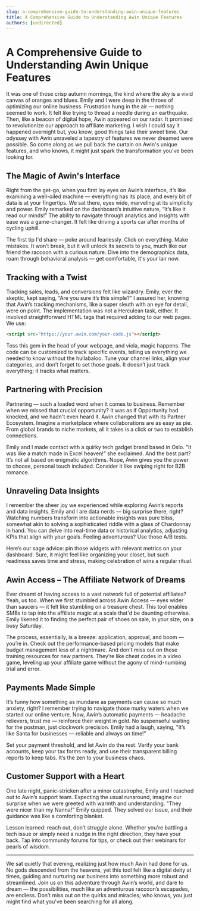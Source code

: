 ```yaml
---
slug: a-comprehensive-guide-to-understanding-awin-unique-features
title: A Comprehensive Guide to Understanding Awin Unique Features
authors: [undirected]
---
```



# A Comprehensive Guide to Understanding Awin Unique Features

It was one of those crisp autumn mornings, the kind where the sky is a vivid canvas of oranges and blues. Emily and I were deep in the throes of optimizing our online business. Frustration hung in the air — nothing seemed to work. It felt like trying to thread a needle during an earthquake. Then, like a beacon of digital hope, Awin appeared on our radar. It promised to revolutionize our approach to affiliate marketing. I wish I could say it happened overnight but, you know, good things take their sweet time. Our odyssey with Awin unraveled a tapestry of features we never dreamed were possible. So come along as we pull back the curtain on Awin's unique features, and who knows, it might just spark the transformation you've been looking for.

## The Magic of Awin's Interface 

Right from the get-go, when you first lay eyes on Awin’s interface, it’s like examining a well-oiled machine — everything has its place, and every bit of data is at your fingertips. We sat there, eyes wide, marveling at its simplicity and power. Emily remarked on the dashboard’s intuitive nature, “It’s like it read our minds!” The ability to navigate through analytics and insights with ease was a game-changer. It felt like driving a sports car after months of cycling uphill.

The first tip I'd share — poke around fearlessly. Click on everything. Make mistakes. It won’t break, but it will unlock its secrets to you, much like our friend the raccoon with a curious nature. Dive into the demographics data, roam through behavioral analysis — get comfortable, it's your lair now.

## Tracking with a Twist

Tracking sales, leads, and conversions felt like wizardry. Emily, ever the skeptic, kept saying, “Are you sure it’s this simple?” I assured her, knowing that Awin’s tracking mechanisms, like a super sleuth with an eye for detail, were on point. The implementation was not a Herculean task, either. It involved straightforward HTML tags that required adding to our web pages. We use:

```html
<script src="https://your.awin.com/your-code.js"></script>
```

Toss this gem in the head of your webpage, and viola, magic happens. The code can be customized to track specific events, telling us everything we needed to know without the hullabaloo. Tune your channel links, align your categories, and don’t forget to set those goals. It doesn’t just track everything; it tracks what matters.

## Partnering with Precision

Partnering — such a loaded word when it comes to business. Remember when we missed that crucial opportunity? It was as if Opportunity had knocked, and we hadn't even heard it. Awin changed that with its Partner Ecosystem. Imagine a marketplace where collaborations are as easy as pie. From global brands to niche markets, all it takes is a click or two to establish connections.

Emily and I made contact with a quirky tech gadget brand based in Oslo. "It was like a match made in Excel heaven!” she exclaimed. And the best part? It’s not all based on enigmatic algorithms. Nope, Awin gives you the power to choose, personal touch included. Consider it like swiping right for B2B romance.

## Unraveling Data Insights

I remember the sheer joy we experienced while exploring Awin’s reports and data insights. Emily and I are data nerds — big surprise there, right? Watching numbers transform into actionable insights was pure bliss, somewhat akin to solving a sophisticated riddle with a glass of Chardonnay in hand. You can delve into real-time data or historical analytics, adjusting KPIs that align with your goals. Feeling adventurous? Use those A/B tests. 

Here’s our sage advice: pin those widgets with relevant metrics on your dashboard. Sure, it might feel like organizing your closet, but such readiness saves time and stress, making celebration of wins a regular ritual.

## Awin Access – The Affiliate Network of Dreams

Ever dreamt of having access to a vast network full of potential affiliates? Yeah, us too. When we first stumbled across Awin Access — eyes wider than saucers — it felt like stumbling on a treasure chest. This tool enables SMBs to tap into the affiliate magic at a scale that'd be daunting otherwise. Emily likened it to finding the perfect pair of shoes on sale, in your size, on a busy Saturday.

The process, essentially, is a breeze: application, approval, and boom — you’re in. Check out the performance-based pricing models that make budget management less of a nightmare. And don't miss out on those training resources for new partners. They’re like cheat codes in a video game, leveling up your affiliate game without the agony of mind-numbing trial and error.

## Payments Made Simple

It’s funny how something as mundane as payments can cause so much anxiety, right? I remember trying to navigate those murky waters when we started our online venture. Now, Awin’s automatic payments — headache relievers, trust me — reinforce their weight in gold. No suspenseful waiting for the postman, just clockwork precision. Emily had a laugh, saying, "It’s like Santa for businesses — reliable and always on time!"

Set your payment threshold, and let Awin do the rest. Verify your bank accounts, keep your tax forms ready, and use their transparent billing reports to keep tabs. It’s the zen to your business chaos.

## Customer Support with a Heart

One late night, panic-stricken after a minor catastrophe, Emily and I reached out to Awin’s support team. Expecting the usual runaround, imagine our surprise when we were greeted with warmth and understanding. "They were nicer than my Nanna!" Emily quipped. They solved our issue, and their guidance was like a comforting blanket. 

Lesson learned: reach out, don’t struggle alone. Whether you're battling a tech issue or simply need a nudge in the right direction, they have your back. Tap into community forums for tips, or check out their webinars for pearls of wisdom.

---

We sat quietly that evening, realizing just how much Awin had done for us. No gods descended from the heavens, yet this tool felt like a digital deity at times, guiding and nurturing our business into something more robust and streamlined. Join us on this adventure through Awin’s world, and dare to dream — the possibilities, much like an adventurous raccoon’s escapades, are endless. Don’t miss out on the quirks and miracles; who knows, you just might find what you've been searching for all along.
```